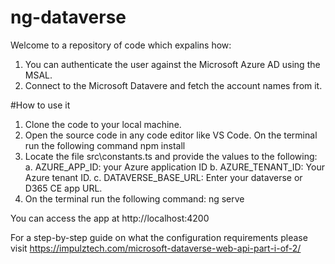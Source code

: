 # ng-dataverse
Welcome to a repository of code which expalins how:
 1. You can authenticate the user against the Microsoft Azure AD using the MSAL.
 2. Connect to the Microsoft Datavere and fetch the account names from it.
 
 #How to use it
 
 1. Clone the code to your local machine.
 2. Open the source code in any code editor like VS Code. On the terminal run the following command
      npm install
 3. Locate the file src\constants.ts and provide the values to the following:
  a. AZURE_APP_ID: your Azure application ID
  b. AZURE_TENANT_ID: Your Azure tenant ID.
  c. DATAVERSE_BASE_URL: Enter your dataverse or D365 CE app URL.
 4. On the terminal run the following command:
    ng serve
 
 You can access the app at http://localhost:4200
 
For a step-by-step guide on what the configuration requirements please visit https://impulztech.com/microsoft-dataverse-web-api-part-i-of-2/
